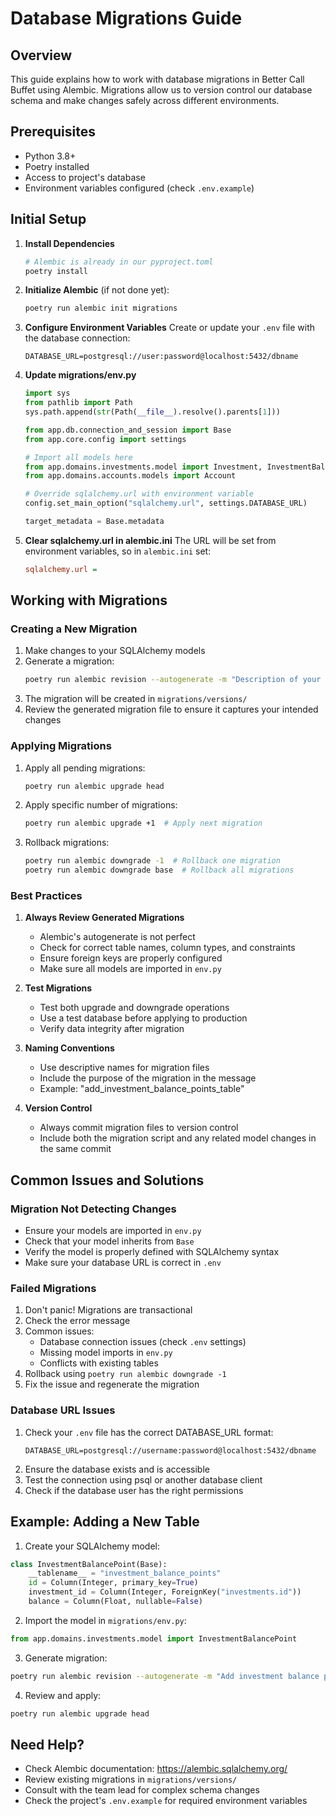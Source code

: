 # Database Migrations Guide

## Overview
This guide explains how to work with database migrations in Better Call Buffet using Alembic. Migrations allow us to version control our database schema and make changes safely across different environments.

## Prerequisites
- Python 3.8+
- Poetry installed
- Access to project's database
- Environment variables configured (check `.env.example`)

## Initial Setup

1. **Install Dependencies**
   ```bash
   # Alembic is already in our pyproject.toml
   poetry install
   ```

2. **Initialize Alembic** (if not done yet):
   ```bash
   poetry run alembic init migrations
   ```

3. **Configure Environment Variables**
   Create or update your `.env` file with the database connection:
   ```env
   DATABASE_URL=postgresql://user:password@localhost:5432/dbname
   ```

4. **Update migrations/env.py**
   ```python
   import sys
   from pathlib import Path
   sys.path.append(str(Path(__file__).resolve().parents[1]))
   
   from app.db.connection_and_session import Base
   from app.core.config import settings
   
   # Import all models here
   from app.domains.investments.model import Investment, InvestmentBalancePoint
   from app.domains.accounts.models import Account
   
   # Override sqlalchemy.url with environment variable
   config.set_main_option("sqlalchemy.url", settings.DATABASE_URL)
   
   target_metadata = Base.metadata
   ```

5. **Clear sqlalchemy.url in alembic.ini**
   The URL will be set from environment variables, so in `alembic.ini` set:
   ```ini
   sqlalchemy.url = 
   ```

## Working with Migrations

### Creating a New Migration

1. Make changes to your SQLAlchemy models
2. Generate a migration:
   ```bash
   poetry run alembic revision --autogenerate -m "Description of your changes"
   ```
3. The migration will be created in `migrations/versions/`
4. Review the generated migration file to ensure it captures your intended changes

### Applying Migrations

1. Apply all pending migrations:
   ```bash
   poetry run alembic upgrade head
   ```

2. Apply specific number of migrations:
   ```bash
   poetry run alembic upgrade +1  # Apply next migration
   ```

3. Rollback migrations:
   ```bash
   poetry run alembic downgrade -1  # Rollback one migration
   poetry run alembic downgrade base  # Rollback all migrations
   ```

### Best Practices

1. **Always Review Generated Migrations**
   - Alembic's autogenerate is not perfect
   - Check for correct table names, column types, and constraints
   - Ensure foreign keys are properly configured
   - Make sure all models are imported in `env.py`

2. **Test Migrations**
   - Test both upgrade and downgrade operations
   - Use a test database before applying to production
   - Verify data integrity after migration

3. **Naming Conventions**
   - Use descriptive names for migration files
   - Include the purpose of the migration in the message
   - Example: "add_investment_balance_points_table"

4. **Version Control**
   - Always commit migration files to version control
   - Include both the migration script and any related model changes in the same commit

## Common Issues and Solutions

### Migration Not Detecting Changes
- Ensure your models are imported in `env.py`
- Check that your model inherits from `Base`
- Verify the model is properly defined with SQLAlchemy syntax
- Make sure your database URL is correct in `.env`

### Failed Migrations
1. Don't panic! Migrations are transactional
2. Check the error message
3. Common issues:
   - Database connection issues (check `.env` settings)
   - Missing model imports in `env.py`
   - Conflicts with existing tables
4. Rollback using `poetry run alembic downgrade -1`
5. Fix the issue and regenerate the migration

### Database URL Issues
1. Check your `.env` file has the correct DATABASE_URL format:
   ```
   DATABASE_URL=postgresql://username:password@localhost:5432/dbname
   ```
2. Ensure the database exists and is accessible
3. Test the connection using psql or another database client
4. Check if the database user has the right permissions

## Example: Adding a New Table

1. Create your SQLAlchemy model:
```python
class InvestmentBalancePoint(Base):
    __tablename__ = "investment_balance_points"
    id = Column(Integer, primary_key=True)
    investment_id = Column(Integer, ForeignKey("investments.id"))
    balance = Column(Float, nullable=False)
```

2. Import the model in `migrations/env.py`:
```python
from app.domains.investments.model import InvestmentBalancePoint
```

3. Generate migration:
```bash
poetry run alembic revision --autogenerate -m "Add investment balance points table"
```

4. Review and apply:
```bash
poetry run alembic upgrade head
```

## Need Help?
- Check Alembic documentation: https://alembic.sqlalchemy.org/
- Review existing migrations in `migrations/versions/`
- Consult with the team lead for complex schema changes
- Check the project's `.env.example` for required environment variables 